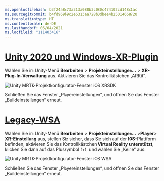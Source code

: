 ```yaml
---
ms.openlocfilehash: b3f24a8c73a313a088b3c080c474102cd148c1ac
ms.sourcegitcommit: b4fd969b9c2e6313aa728b0dbee4b25014668720
ms.translationtype: HT
ms.contentlocale: de-DE
ms.lasthandoff: 06/04/2021
ms.locfileid: "111403416"
---
```

# <a name="unity-2020--windows-xr-plugin"></a>[Unity 2020 und Windows-XR-Plugin](#tab/winxr)

Wählen Sie im Unity-Menü **Bearbeiten** > **Projekteinstellungen...**  > **XR-Plug-In-Verwaltung** aus. Aktivieren Sie das Kontrollkästchen „ARKit“.

![Unity MRTK-Projektkonfigurator-Fenster iOS XRSDK](../images/mr-learning-asa/asa-05-section3-step1-2-1-XRSDK-ios.png)

Schließen Sie das Fenster „Playereinstellungen“, und öffnen Sie das Fenster „Buildeinstellungen“ erneut.

# <a name="legacy-wsa"></a>[Legacy-WSA](#tab/wsa)

Wählen Sie im Unity-Menü **Bearbeiten** > **Projekteinstellungen...**  >**Player**> **XR-Einstellung** aus, stellen Sie sicher, dass Sie sich auf der **IOS**-Plattform befinden, aktivieren Sie das Kontrollkästchen **Virtual Reality unterstützt**, klicken Sie dann auf das Plussymbol (+), und wählen Sie „Keine“ aus:

![Unity MRTK-Projektkonfigurator-Fenster iOS WSA](../images/mr-learning-asa/asa-05-section3-step1-2-1-Legacy-ios.PNG)

Schließen Sie das Fenster „Playereinstellungen“, und öffnen Sie das Fenster „Buildeinstellungen“ erneut.

